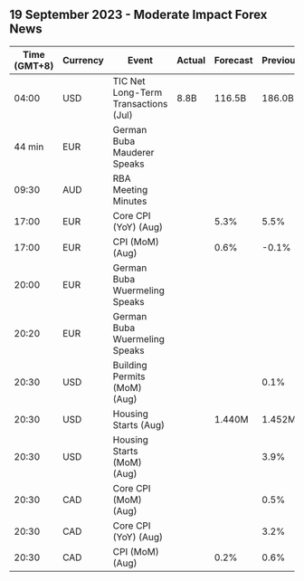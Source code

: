 ## 19 September 2023 - Moderate Impact Forex News

| Time (GMT+8) | Currency | Event | Actual | Forecast | Previous |
|------|----------|-------|--------|----------|----------|
| 04:00 | USD | TIC Net Long-Term Transactions (Jul) | 8.8B | 116.5B | 186.0B |
| 44 min | EUR | German Buba Mauderer Speaks |  |  |  |
| 09:30 | AUD | RBA Meeting Minutes |  |  |  |
| 17:00 | EUR | Core CPI (YoY) (Aug) |  | 5.3% | 5.5% |
| 17:00 | EUR | CPI (MoM) (Aug) |  | 0.6% | -0.1% |
| 20:00 | EUR | German Buba Wuermeling Speaks |  |  |  |
| 20:20 | EUR | German Buba Wuermeling Speaks |  |  |  |
| 20:30 | USD | Building Permits (MoM) (Aug) |  |  | 0.1% |
| 20:30 | USD | Housing Starts (Aug) |  | 1.440M | 1.452M |
| 20:30 | USD | Housing Starts (MoM) (Aug) |  |  | 3.9% |
| 20:30 | CAD | Core CPI (MoM) (Aug) |  |  | 0.5% |
| 20:30 | CAD | Core CPI (YoY) (Aug) |  |  | 3.2% |
| 20:30 | CAD | CPI (MoM) (Aug) |  | 0.2% | 0.6% |
